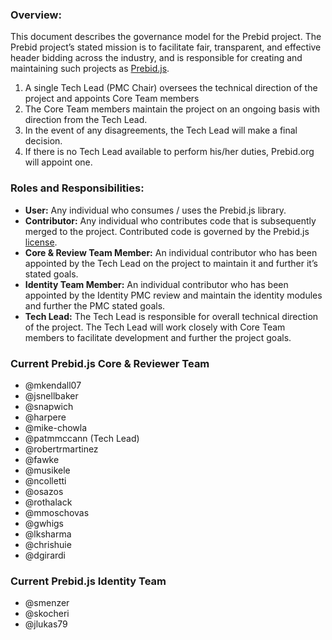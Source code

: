 ### Overview:

This document describes the governance model for the Prebid project. The Prebid project’s stated mission is to facilitate fair, transparent, and effective header bidding across the industry, and is responsible for creating and maintaining such projects as [Prebid.js](https://github.com/prebid/Prebid.js).

1.	A single Tech Lead (PMC Chair) oversees the technical direction of the project and appoints Core Team members
2.	The Core Team members maintain the project on an ongoing basis with direction from the Tech Lead.
3.	In the event of any disagreements, the Tech Lead will make a final decision.
4.	If there is no Tech Lead available to perform his/her duties, Prebid.org will appoint one.

### Roles and Responsibilities:
- **User:** Any individual who consumes / uses the Prebid.js library.
- **Contributor:** Any individual who contributes code that is subsequently merged to the project. Contributed code is governed by the Prebid.js [license](https://github.com/prebid/Prebid.js/blob/master/LICENSE).
- **Core & Review Team Member:** An individual contributor who has been appointed by the Tech Lead on the project to maintain it and further it’s stated goals.
- **Identity Team Member:** An individual contributor who has been appointed by the Identity PMC review and maintain the identity modules and further the PMC stated goals.
- **Tech Lead:** The Tech Lead is responsible for overall technical direction of the project. The Tech Lead will work closely with Core Team members to facilitate development and further the project goals.

### Current Prebid.js Core & Reviewer Team
- @mkendall07
- @jsnellbaker
- @snapwich
- @harpere
- @mike-chowla
- @patmmccann (Tech Lead)
- @robertrmartinez
- @fawke
- @musikele
- @ncolletti
- @osazos
- @rothalack
- @mmoschovas
- @gwhigs
- @lksharma
- @chrishuie
- @dgirardi

### Current Prebid.js Identity Team
- @smenzer
- @skocheri
- @jlukas79
